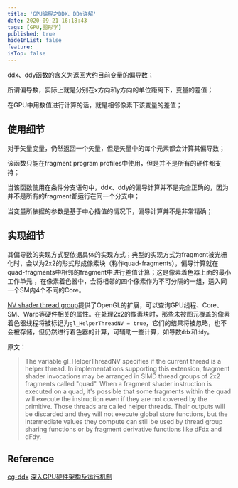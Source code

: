 ```yaml
---
title: 'GPU编程之DDX、DDY详解'
date: 2020-09-21 16:18:43
tags: [GPU,图形学]
published: true
hideInList: false
feature: 
isTop: false
---
```

ddx、ddy函数的含义为返回大约目前变量的偏导数；

所谓偏导数，实际上就是分别在x方向和y方向的单位距离下，变量的差值；

在GPU中用数值进行计算的话，就是相邻像素下该变量的差值；
<!--more-->

## 使用细节

对于矢量变量，仍然返回一个矢量，但是矢量中的每个元素都会计算其偏导数；

该函数只能在fragment program profiles中使用，但是并不是所有的硬件都支持；

当该函数使用在条件分支语句中，ddx、ddy的偏导计算并不是完全正确的，因为并不是所有的fragment都运行在同一个分支中；

当变量所依据的参数是基于中心插值的情况下，偏导计算并不是非常精确；

## 实现细节

其偏导数的实现方式要依据具体的实现方式；典型的实现方式为fragment被光栅化时，会以为2x2的形式形成像素块（称作quad-fragments），偏导计算就在quad-fragments中相邻的fragment中进行差值计算；这是像素着色器上面的最小工作单元 ，在像素着色器中，会将相邻的四个像素作为不可分隔的一组，送入同一个SM内4个不同的Core。

[NV shader thread group](https://www.khronos.org/registry/OpenGL/extensions/NV/NV_shader_thread_group.txt)提供了OpenGL的扩展，可以查询GPU线程、Core、SM、Warp等硬件相关的属性。在处理2x2的像素块时，那些未被图元覆盖的像素着色器线程将被标记为`gl_HelperThreadNV = true`，它们的结果将被忽略，也不会被存储，但仍然进行着色器的计算，可辅助一些计算，如导数`ddx`和`ddy`。

原文：
> The variable gl_HelperThreadNV specifies if the current thread is a helper thread. In implementations supporting this extension, fragment shader invocations may be arranged in SIMD thread groups of 2x2 fragments called "quad". When a fragment shader instruction is executed on a quad, it's possible that some fragments within the quad will execute the instruction even if they are not covered by the primitive. Those threads are called helper threads. Their outputs will be discarded and they will not execute global store functions, but the intermediate values they compute can still be used by thread group sharing functions or by fragment derivative functions like dFdx and dFdy.

## Reference

[cg-ddx](https://developer.download.nvidia.cn/cg/ddx.html)
[深入GPU硬件架构及运行机制](https://www.cnblogs.com/timlly/p/11471507.html#436-%E5%83%8F%E7%B4%A0%E5%9D%97%EF%BC%88pixel-quad%EF%BC%89)